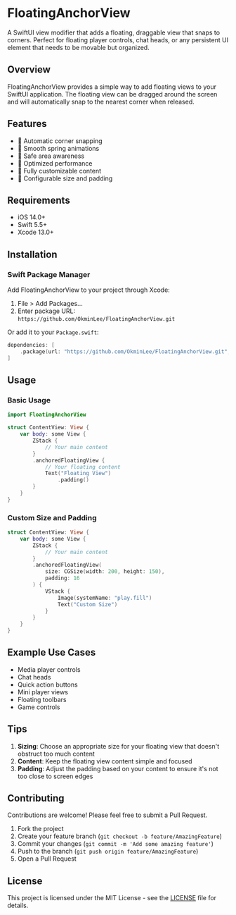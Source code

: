 # FloatingAnchorView

A SwiftUI view modifier that adds a floating, draggable view that snaps to corners. Perfect for floating player controls, chat heads, or any persistent UI element that needs to be movable but organized.

## Overview

FloatingAnchorView provides a simple way to add floating views to your SwiftUI application. The floating view can be dragged around the screen and will automatically snap to the nearest corner when released.

## Features

- 🎯 Automatic corner snapping
- 🔄 Smooth spring animations
- 📱 Safe area awareness
- 💨 Optimized performance
- 🎨 Fully customizable content
- 📐 Configurable size and padding

## Requirements

- iOS 14.0+
- Swift 5.5+
- Xcode 13.0+

## Installation

### Swift Package Manager

Add FloatingAnchorView to your project through Xcode:
1. File > Add Packages...
2. Enter package URL: `https://github.com/OkminLee/FloatingAnchorView.git`

Or add it to your `Package.swift`:

```swift
dependencies: [
    .package(url: "https://github.com/OkminLee/FloatingAnchorView.git", from: "1.0.0")
]
```

## Usage

### Basic Usage

```swift
import FloatingAnchorView

struct ContentView: View {
    var body: some View {
        ZStack {
            // Your main content
        }
        .anchoredFloatingView {
            // Your floating content
            Text("Floating View")
                .padding()
        }
    }
}
```

### Custom Size and Padding

```swift
struct ContentView: View {
    var body: some View {
        ZStack {
            // Your main content
        }
        .anchoredFloatingView(
            size: CGSize(width: 200, height: 150),
            padding: 16
        ) {
            VStack {
                Image(systemName: "play.fill")
                Text("Custom Size")
            }
        }
    }
}
```

## Example Use Cases

- Media player controls
- Chat heads
- Quick action buttons
- Mini player views
- Floating toolbars
- Game controls

## Tips

1. **Sizing**: Choose an appropriate size for your floating view that doesn't obstruct too much content
2. **Content**: Keep the floating view content simple and focused
3. **Padding**: Adjust the padding based on your content to ensure it's not too close to screen edges

## Contributing

Contributions are welcome! Please feel free to submit a Pull Request.

1. Fork the project
2. Create your feature branch (`git checkout -b feature/AmazingFeature`)
3. Commit your changes (`git commit -m 'Add some amazing feature'`)
4. Push to the branch (`git push origin feature/AmazingFeature`)
5. Open a Pull Request

## License

This project is licensed under the MIT License - see the [LICENSE](LICENSE) file for details.
